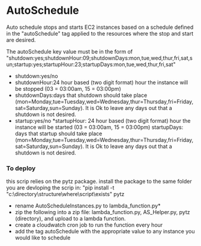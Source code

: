 # AutoSchedule

Auto schedule stops and starts EC2 instances based on a schedule defined in the "autoSchedule" tag applied to the resources where the stop and start are desired.

The autoSchedule key value must be in the form of
 "shutdown:yes;shutdownHour:09;shutdownDays:mon,tue,wed,thur,fri,sat,sun;startup:yes;startupHour:23;startupDays:mon,tue,wed,thur,fri,sat"

* shutdown:yes/no
* shutdownHour:24 hour based (two digit format) hour the instance will be stopped (03 = 03:00am, 15 = 03:00pm)
* shutdownDays:days that shutdown should take place (mon=Monday,tue=Tuesday,wed=Wednesday,thur=Thursday,fri=Friday,sat=Saturday,sun=Sunday).  It is Ok to leave any days out that a shutdown is not desired.
* startup:yes/no
*startupHour: 24 hour based (two digit format) hour the instance will be started (03 = 03:00am, 15 = 03:00pm)
startupDays: days that startup should take place (mon=Monday,tue=Tuesday,wed=Wednesday,thur=Thursday,fri=Friday,sat=Saturday,sun=Sunday).  It is Ok to leave any days out that a shutdown is not desired.

### To deploy
this scrip relies on the pytz package. install the package to the same folder you are devloping the scrip in: "pip install -t "c:\directory\structure\where\script\exists" pytz
 
 * rename AutoScheduleInstances.py to lambda_function.py*
 * zip the following into a zip file: lambda_function.py, AS_Helper.py, pytz (directory), and upload to a lambda function.
 * create a cloudwatch cron job to run the function every hour
 * add the tag autoSchedule with the appropriate value to any instance you would like to schedule
